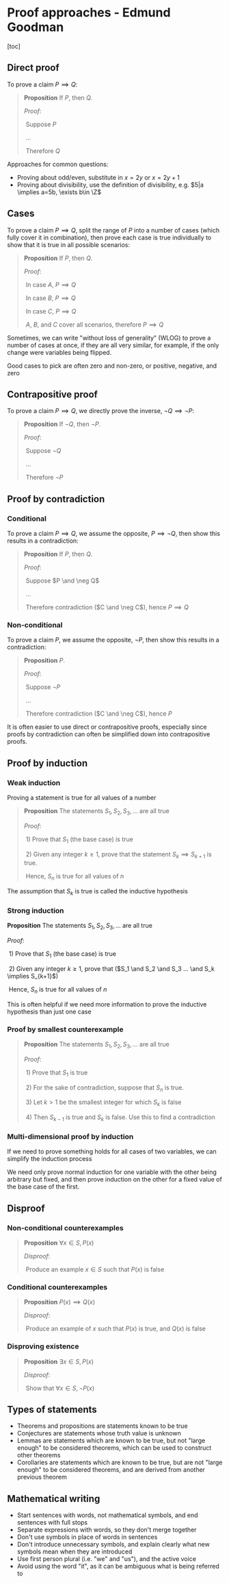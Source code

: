 # Proof approaches - Edmund Goodman

[toc]

## Direct proof

To prove a claim $P \implies Q$:

>**Proposition**	If $P$, then $Q$.
>
>*Proof*:
>
>​		Suppose $P$
>
>​			...
>
>​		Therefore $Q$

Approaches for common questions:

- Proving about odd/even, substitute in $x = 2y$ or $x = 2y+1$
- Proving about divisibility, use the definition of divisibility, e.g. $5|a \implies a=5b, \exists b\in \Z$

## Cases

To prove a claim $P \implies Q$, split the range of $P$ into a number of cases (which fully cover it in combination), then prove each case is true individually to show that it is true in all possible scenarios:

>**Proposition**	If $P$, then $Q$.
>
>*Proof*:
>
>​		In case $A$, $P \implies Q$
>
>​		In case $B$, $P \implies Q$
>
>​		In case $C$, $P \implies Q$
>
>​		$A$, $B$, and $C$ cover all scenarios, therefore $P \implies Q$

Sometimes, we can write "without loss of generality" (WLOG) to prove a number of cases at once, if they are all very similar, for example, if the only change were variables being flipped.

Good cases to pick are often zero and non-zero, or positive, negative, and zero

## Contrapositive proof

To prove a claim $P \implies Q$, we directly prove the inverse, $\neg Q \implies \neg P$:

>**Proposition**	If $\neg Q$, then $\neg P$.
>
>*Proof*:
>
>​		Suppose $\neg Q$
>
>​			...
>
>​		Therefore $\neg P$

## Proof by contradiction

### Conditional

To prove a claim $P \implies Q$, we assume the opposite, $P \implies \neg Q$, then show this results in a contradiction:

>**Proposition**	If $P$, then $Q$.
>
>*Proof*:
>
>​		Suppose $P \and \neg Q$
>
>​			...
>
>​		Therefore contradiction ($C \and \neg C$), hence $P \implies Q$

### Non-conditional

To prove a claim $P$, we assume the opposite, $\neg P$, then show this results in a contradiction:

>**Proposition**	$P$.
>
>*Proof*:
>
>​		Suppose $\neg P$
>
>​			...
>
>​		Therefore contradiction ($C \and \neg C$), hence $P$

It is often easier to use direct or contrapositive proofs, especially since proofs by contradiction can often be simplified down into contrapositive proofs.

## Proof by induction

### Weak induction

Proving a statement is true for all values of a number

> **Proposition**	The statements $S_1,S_2,S_3,...$ are all true
>
> *Proof*:
>
> ​		1) Prove that $S_1$ (the base case) is true
>
> ​		2) Given any integer $k \geq 1$, prove that the statement $S_k \implies S_{k+1}$ is true.
>
> ​		Hence, $S_n$ is true for all values of $n$

The assumption that $S_k$ is true is called the inductive hypothesis

### Strong induction

**Proposition**	The statements $S_1,S_2,S_3,...$ are all true

*Proof*:

​		1) Prove that $S_1$ (the base case) is true

​		2) Given any integer $k \geq 1$, prove that ($S_1 \and S_2 \and S_3 ... \and S_k \implies S_{k+1}$)

​		Hence, $S_n$ is true for all values of $n$

This is often helpful if we need more information to prove the inductive hypothesis than just one case

### Proof by smallest counterexample

> **Proposition**	The statements $S_1,S_2,S_3,...$ are all true
>
> *Proof*:
>
> ​		1) Prove that $S_1$ is true
>
> ​		2) For the sake of contradiction, suppose that $S_n$ is true.
>
> ​		3) Let $k>1$ be the smallest integer for which $S_k$ is false
>
> ​		4) Then $S_{k-1}$ is true and $S_k$ is false. Use this to find a contradiction

### Multi-dimensional proof by induction

If we need to prove something holds for all cases of two variables, we can simplify the induction process

We need only prove normal induction for one variable with the other being arbitrary but fixed, and then prove induction on the other for a fixed value of the base case of the first.

## Disproof

### Non-conditional counterexamples

> **Proposition**	$\forall x \in S, P(x)$
>
> *Disproof*:
>
> ​		Produce an example $x \in S$ such that $P(x)$ is false

### Conditional counterexamples

> **Proposition**	$P(x) \implies Q(x)$
>
> *Disproof*:
>
> ​		Produce an example of $x$ such that $P(x)$ is true, and $Q(x)$ is false

### Disproving existence

> **Proposition**	$\exists x \in S, P(x)$
>
> *Disproof*:
>
> ​		Show that $\forall x \in S, \neg P(x)$

## Types of statements

- Theorems and propositions are statements known to be true
- Conjectures are statements whose truth value is unknown
- Lemmas are statements which are known to be true, but not "large enough" to be considered theorems, which can be used to construct other theorems
- Corollaries are statements which are known to be true, but are not "large enough" to be considered theorems, and are derived from another previous theorem

## Mathematical writing

- Start sentences with words, not mathematical symbols, and end sentences with full stops
- Separate expressions with words, so they don't merge together
- Don't use symbols in place of words in sentences
- Don't introduce unnecessary symbols, and explain clearly what new symbols mean when they are introduced
- Use first person plural (i.e. "we" and "us"), and the active voice
- Avoid using the word "it", as it can be ambiguous what is being referred to